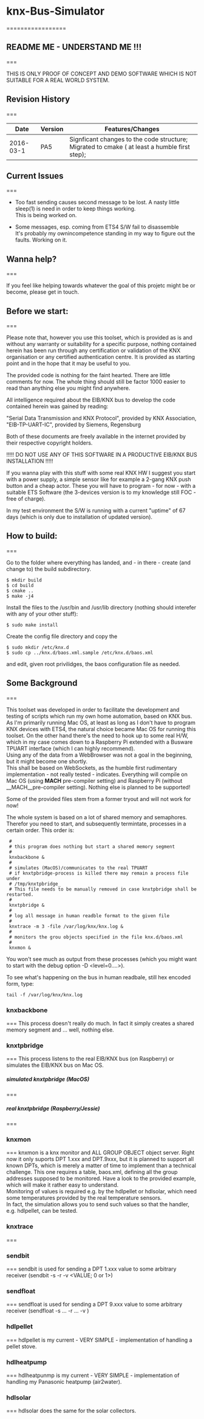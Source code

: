 # knx-Bus-Simulator
=================

## README ME - UNDERSTAND ME !!!
===

THIS IS ONLY PROOF OF CONCEPT AND DEMO SOFTWARE WHICH IS NOT SUITABLE FOR A REAL WORLD SYSTEM.

## Revision History
===

 Date      | Version | Features/Changes                                        
 --------- | ------- | --------------------------------------------------------
 2016-03-1 | PA5     | Signficant changes to the code structure; Migrated to cmake ( at least a humble first step);


## Current Issues 
===
- Too fast sending causes second message to be lost. A nasty little sleep(1) is need in order to keep things working.  
This is being worked on.

- Some messages, esp. coming from ETS4 S/W fail to disassemble  
It's probably my ownincompetence standing in my way to figure out the faults. Working on it.

## Wanna help?
===

If you feel like helping towards whatever the goal of this projetc might be or become, please get in touch.

## Before we start:
===

Please note that, however you use this toolset, which is provided as is and without any warranty or suitability for a specific purpose,
nothing contained herein has been run through any certification or validation of the KNX organisation or any certified authentication centre.
It is provided as starting point and in the hope that it may be useful to you.

The provided code is nothing for the faint hearted. There are little comments for now.
The whole thing should still be factor 1000 easier to read than anything else you might find anywhere.

All intelligence required about the EIB/KNX bus to develop the code contained herein was gained by reading:

"Serial Data Transmission and KNX Protocol", provided by KNX Association,
"EIB-TP-UART-IC", provided by Siemens, Regensburg

Both of these documents are freely available in the internet provided by their respective copyright holders.

!!!!! DO NOT USE ANY OF THIS SOFTWARE IN A PRODUCTIVE EIB/KNX BUS INSTALLATION !!!!!

If you wanna play with this stuff with some real KNX HW I suggest you start with a power supply, a simple sensor
like for example a 2-gang KNX push button and a cheap actor. These you will have to program - for now - with 
a suitable ETS Software (the 3-devices version is to my knowledge still FOC - free of charge).

In my test environment the S/W is running with a current "uptime" of 67 days (which is only due to installation of updated version).

## How to build:
===

Go to the folder where everything has landed, and - in there - create (and change to) the build subdirectory.

```
$ mkdir build
$ cd build
$ cmake ..
$ make -j4
```

Install the files to the /usr/bin and /usr/lib directory (nothing should interefer with any of your other stuff):

```
$ sudo make install
```

Create the config file directory and copy the 

```
$ sudo mkdir /etc/knx.d
$ sudo cp ../knx.d/baos.xml.sample /etc/knx.d/baos.xml
```

and edit, given root privilidges, the baos configuration file as needed.

## Some Background
===

This toolset was developed in order to facilitate the development and testing of scripts which run my own home automation, based on KNX bus. As I'm primarily running Mac OS, at least as long as I don't have to program KNX devices with ETS4, the natural choice became Mac OS for running this toolset. On the other hand there's the need to hook up to some real H/W, which in my case comes down to a Raspberry Pi extended with a Busware TPUART interface (which I can highly recommend).  
Using any of the data from a WebBrowser was not a goal in the beginning, but it might become one shortly.  
This shall be based on WebSockets, as the humble first rudimentary implementation - not really tested - indicates.
Everything will compile on Mac OS (using __MACH__ pre-compiler setting) and Raspberry Pi (without __MACH__pre-compiler setting).
Nothing else is planned to be supported!

Some of the provided files stem from a former tryout and will not work for now!

The whole system is based on a lot of shared memory and semaphores. Therefor you need to start, and subsequently termintate, processes
in a certain order. This order is:

```
 #
 # this program does nothing but start a shared memory segment
 #
 knxbackbone &
 #
 # simulates (MacOS)/communicates to the real TPUART
 # if knxtpbridge-process is killed there may remain a process file under
 # /tmp/knxtpbridge_  
 # This file needs to be manually removed in case knxtpbridge shall be restarted.
 #
 knxtpbridge &
 #
 # log all message in human readble format to the given file
 #
 knxtrace -m 3 -file /var/log/knx/knx.log &
 #
 # monitors the grou objects specified in the file knx.d/baos.xml
 #
 knxmon &
```
You won't see much as output from these processes (which you might want to start with the debug option -D <level=0....>).

To see what's happening on the bus in human readbale, still hex encoded form, type:

```
tail -f /var/log/knx/knx.log	
```

### knxbackbone
===
This process doesn't really do much. In fact it simply creates a shared memory segment and ... well, nothing else.
### knxtpbridge
===
This process listens to the real EIB/KNX bus (on Raspberry) or simulates the EIB/KNX bus on Mac OS.
##### simulated knxtpbridge (MacOS)
===
##### real knxtpbridge (Raspberry/Jessie)
===

### knxmon
===
knxmon is a knx monitor and ALL GROUP OBJECT object server. Right now it only suports DPT 1.xxx and DPT.9xxx, but it is planned to support all known DPTs, which is merely a matter of time to implement than a technical challenge. This one requires a table, baos.xml, defining all the group addresses supposed to be monitored. Have a look to the provided example, which will make it rather easy to understand.  
Monitoring of values is required e.g. by the hdlpellet or hdlsolar, which need some temperatures provided by the real temperature sensors.  
In fact, the simulation allows you to send such values so that the handler, e.g. hdlpellet, can be tested.
### knxtrace
===
### sendbit
===
sendbit is used for sending a DPT 1.xxx value to some arbitrary receiver (sendbit -s <SENDER ADDRESS> -r <RECEIVING GROUP> -v <VALUE; 0 or
1>)
### sendfloat
===
sendfloat is used for sending a DPT 9.xxx value to some arbitrary receiver (sendfloat -s ... -r ... -v <VALUE>)
### hdlpellet
===
hdlpellet is my current - VERY SIMPLE - implementation of handling a pellet stove.
### hdlheatpump
===
hdlheatpunmp is my current - VERY SIMPLE - implementation of handling my Panasonic heatpump (air2water).
### hdlsolar
===
hdlsolar does the same for the solar collectors.